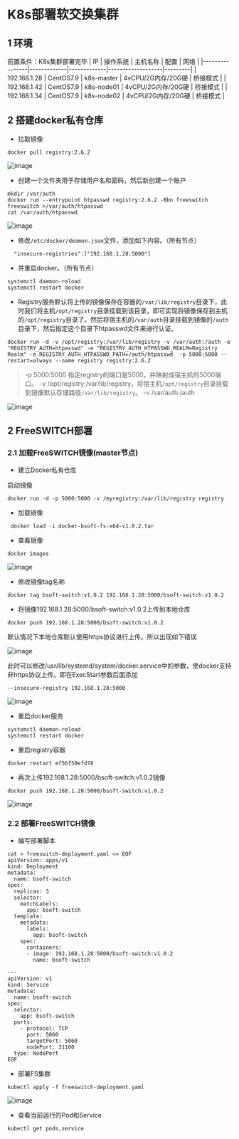# K8s部署软交换集群
## 1 环境
前置条件：K8s集群部署完毕
|       IP       |   操作系统  |   主机名称  |       配置        |    网络 |
|----------------|-------------|-------------|-------------------|---------|
|  192.168.1.28  |  CentOS7.9  |  k8s-master | 4vCPU/2G内存/20G硬 | 桥接模式 |
|  192.168.1.42  |  CentOS7.9  |  k8s-node01 | 4vCPU/2G内存/20G硬 | 桥接模式 |
|  192.168.1.34  |  CentOS7.9  |  k8s-node02 | 4vCPU/2G内存/20G硬 | 桥接模式 |

## 2 搭建docker私有仓库
- 拉取镜像
```
docker pull registry:2.6.2
```
![image](https://github.com/kenlab-chung/kenlab-chung.github.io/assets/59462735/c0944993-9cfb-4e0f-980b-fdf33ff4c9d4)

- 创建一个文件夹用于存储用户名和密码，然后新创建一个账户
```
mkdir /var/auth
docker run --entrypoint htpasswd registry:2.6.2 -Bbn freeswitch freeswitch >/var/auth/htpasswd
cat /var/auth/htpasswd
```
![image](https://github.com/kenlab-chung/kenlab-chung.github.io/assets/59462735/c3937f05-a250-4584-8910-deb6bfd17702)

- 修改`/etc/docker/deamon.json`文件，添加如下内容。（所有节点）
```
  "insecure-registries":["192.168.1.28:5000"]
```
- 并重启docker。（所有节点）
```
systemctl daemon-reload
systemctl restart docker
```
- Registry服务默认将上传的镜像保存在容器的`/var/lib/registry`目录下，此时我们将主机`/opt/registry`目录挂载到该目录，即可实现将镜像保存到主机的`/opt/registry`目录了。然后将宿主机的`/var/auth`目录挂载到镜像的`/auth`目录下，然后指定这个目录下htpasswd文件来进行认证。
```
docker run -d -v /opt/registry:/var/lib/registry -v /var/auth:/auth -e "REGISTRY_AUTH=htpasswd" -e "REGISTRY_AUTH_HTPASSWD_REALM=Registry Realm" -e REGISTRY_AUTH_HTPASSWD_PATH=/auth/htpasswd  -p 5000:5000 --restart=always --name registry registry:2.6.2
```
> -p 5000:5000 指定registry的端口是5000，并映射成宿主机的5000端口。
> -v /opt/registry:/var/lib/registry，将宿主机`/opt/registry`目录挂载到镜像默认存储路径`/var/lib/registry`。
> -v /var/auth:/auth

![image](https://github.com/kenlab-chung/kenlab-chung.github.io/assets/59462735/5e3e986c-5e26-40d0-808f-ac49364155a8)

##  2 FreeSWITCH部署
### 2.1 加载FreeSWITCH镜像(master节点)
- 建立Docker私有仓库

启动镜像
```
docker run -d -p 5000:5000 -v /myregistry:/var/lib/registry registry
```

- 加载镜像
```
 docker load -i docker-bsoft-fs-x64-v1.0.2.tar
```
- 查看镜像
```
docker images
```
![image](https://github.com/kenlab-chung/kenlab-chung.github.io/assets/59462735/00509da9-c9ca-47b7-baa0-6e46a5a181cc)

- 修改镜像tag名称
```
docker tag bsoft-switch:v1.0.2 192.168.1.28:5000/bsoft-switch:v1.0.2
```
- 将镜像192.168.1.28:5000/bsoft-switch:v1.0.2上传到本地仓库
```
docker push 192.168.1.28:5000/bsoft-switch:v1.0.2
```
默认情况下本地仓库默认使用https协议进行上传。所以出现如下错误

![image](https://github.com/kenlab-chung/kenlab-chung.github.io/assets/59462735/fad2f4e0-dc38-4cbe-8e70-a1916fe16830)

此时可以修改/usr/lib/systemd/system/docker.service中的参数，使docker支持非https协议上传。即在ExecStart参数后面添加
```
--insecure-registry 192.168.1.28:5000
```
![image](https://github.com/kenlab-chung/kenlab-chung.github.io/assets/59462735/84cc4ab9-ad75-4fc6-a888-c84480d71499)

- 重启docker服务
```
systemctl daemon-reload
systemctl restart docker
```
- 重启registry容器
```
docker restart ef56f59efd78
```
- 再次上传192.168.1.28:5000/bsoft-switch:v1.0.2镜像
```
docker push 192.168.1.28:5000/bsoft-switch:v1.0.2
```
![image](https://github.com/kenlab-chung/kenlab-chung.github.io/assets/59462735/e63beebd-2a2a-49c8-b7d9-ba0407b4ecf2)


### 2.2 部署FreeSWITCH镜像
- 编写部署脚本
```
cat > freeswitch-deployment.yaml << EOF
apiVersion: apps/v1
kind: Deployment
metadata:
  name: bsoft-switch
spec:
  replicas: 3
  selector:
    matchLabels:
      app: bsoft-switch
  template:
    metadata:
      labels:
        app: bsoft-switch
    spec:
      containers:
      - image: 192.168.1.28:5000/bsoft-switch:v1.0.2
        name: bsoft-switch

---
apiVersion: v1
kind: Service
metadata:
  name: bsoft-switch
spec:
  selector:
    app: bsoft-switch
  ports:
    - protocol: TCP
      port: 5060
      targetPort: 5060
      nodePort: 31100
  type: NodePort
EOF
```
- 部署FS集群
```
kubectl apply -f freeswitch-deployment.yaml
```
![image](https://github.com/kenlab-chung/kenlab-chung.github.io/assets/59462735/5062ff7c-64f7-4f4e-a177-4495fa3372e9)

- 查看当前运行的Pod和Service
```
kubectl get pods,service
```

